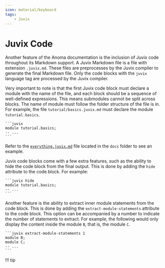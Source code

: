 ```yaml
---
icon: material/keyboard
tags:
    - Juvix
---
```




# Juvix Code

Another feature of the Anoma documentation is the inclusion of Juvix code
throughout its Markdown support. A Juvix Markdown file is a file with extension
`.juvix.md`. These files are preprocesses by the Juvix compiler to generate the
final Markdown file. Only the code blocks with the `juvix` language tag are
processed by the Juvix compiler.

Very important to note is that the first Juvix code block must declare a module
with the name of the file, and each block should be a sequence of well-defined
expressions. This means submodules cannot be split across blocks. The name of
 module must follow the folder structure of the file is in. For example, the
 file `tutorial/basics.juvix.md` must declare the module
`tutorial.basics`.

<pre><code>```juvix
module tutorial.basics;
-- ...
```</code></pre>


Refer to the [`everything.juvix.md`](../everything.juvix.md) file located in the
`docs` folder to see an example.

Juvix code blocks come with a few extra features, such as the ability to hide
the code block from the final output. This is done by adding the `hide`
attribute to the code block. For example:

<pre><code>```juvix hide
module tutorial.basics;
-- ...
```</code></pre>

Another feature is the ability to extract inner module statements from the code
block. This is done by adding the `extract-module-statements` attribute to the
code block. This option can be accompanied by a number to indicate the number of
statements to extract. For example, the following would only display the content
inside the module `B`, that is, the module `C`.

<pre><code>```juvix extract-module-statements 1
module B;
module C;
-- ...
```</code></pre>



!!! tip